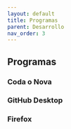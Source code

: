 ```yaml
---
layout: default
title: Programas
parent: Desarrollo
nav_order: 3
---
```


## Programas

### Coda o Nova

### GitHub Desktop

### Firefox
